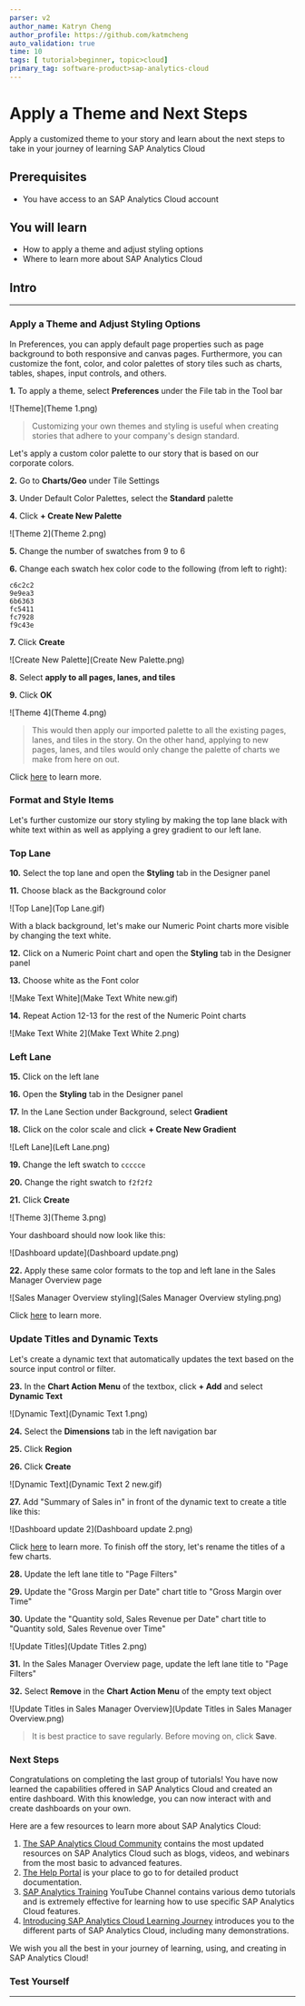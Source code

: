 ```yaml
---
parser: v2
author_name: Katryn Cheng
author_profile: https://github.com/katmcheng
auto_validation: true
time: 10
tags: [ tutorial>beginner, topic>cloud]
primary_tag: software-product>sap-analytics-cloud
---
```


# Apply a Theme and Next Steps
<!-- description --> Apply a customized theme to your story and learn about the next steps to take in your journey of learning SAP Analytics Cloud

## Prerequisites
 - You have access to an SAP Analytics Cloud account

## You will learn
  - How to apply a theme and adjust styling options
  - Where to learn more about SAP Analytics Cloud

## Intro
<!-- Add additional information: Background information, longer prerequisites -->

---

### Apply a Theme and Adjust Styling Options


In Preferences, you can apply default page properties such as page background to both responsive and canvas pages. Furthermore, you can customize the font, color, and color palettes of story tiles such as charts, tables, shapes, input controls, and others.

**1.**	To apply a theme, select **Preferences** under the File tab in the Tool bar

![Theme](Theme 1.png)

> Customizing your own themes and styling is useful when creating stories that adhere to your company's design standard.

Let's apply a custom color palette to our story that is based on our corporate colors.

**2.** Go to **Charts/Geo** under Tile Settings  

**3.** Under Default Color Palettes, select the **Standard** palette  

**4.** Click **+ Create New Palette**  

![Theme 2](Theme 2.png)

**5.** Change the number of swatches from 9 to 6  

**6.** Change each swatch hex color code to the following (from left to right):

    c6c2c2
    9e9ea3
    6b6363
    fc5411
    fc7928
    f9c43e

**7.** Click **Create**

![Create New Palette](Create New Palette.png)

**8.** Select **apply to all pages, lanes, and tiles**  

**9.** Click **OK**

![Theme 4](Theme 4.png)

> This would then apply our imported palette to all the existing pages, lanes, and tiles in the story. On the other hand, applying to new pages, lanes, and tiles would only change the palette of charts we make from here on out.

Click [here](https://help.sap.com/viewer/00f68c2e08b941f081002fd3691d86a7/release/en-US/d1ab3f5e52284e149da16a0aff691fbc.html) to learn more.



### Format and Style Items


Let's further customize our story styling by making the top lane black with white text within as well as applying a grey gradient to our left lane.

### Top Lane
**10.** Select the top lane and open the **Styling** tab in the Designer panel  

**11.**	Choose black as the Background color

![Top Lane](Top Lane.gif)

With a black background, let's make our Numeric Point charts more visible by changing the text white.  

**12.**	Click on a Numeric Point chart and open the **Styling** tab in the Designer panel  

**13.**	Choose white as the Font color

![Make Text White](Make Text White new.gif)

**14.**	Repeat Action 12-13 for the rest of the Numeric Point charts

![Make Text White 2](Make Text White 2.png)

### Left Lane

**15.**	Click on the left lane  

**16.**	Open the **Styling** tab in the Designer panel  

**17.**	In the Lane Section under Background, select **Gradient**  

**18.**	Click on the color scale and click **+ Create New Gradient**

![Left Lane](Left Lane.png)

**19.**	Change the left swatch to `ccccce`  

**20.**	Change the right swatch to `f2f2f2`  

**21.**	Click **Create**

![Theme 3](Theme 3.png)

Your dashboard should now look like this:

![Dashboard update](Dashboard update.png)

**22.** Apply these same color formats to the top and left lane in the Sales Manager Overview page

![Sales Manager Overview styling](Sales Manager Overview styling.png)

Click [here](https://help.sap.com/viewer/00f68c2e08b941f081002fd3691d86a7/release/en-US/a17d1b4103fb45d79199710310afb65a.html) to learn more.



### Update Titles and Dynamic Texts


Let's create a dynamic text that automatically updates the text based on the source input control or filter.

**23.**	In the **Chart Action Menu** of the textbox, click **+ Add** and select **Dynamic Text**

![Dynamic Text](Dynamic Text 1.png)

**24.**	Select the **Dimensions** tab in the left navigation bar  

**25.**	Click **Region**  

**26.**	Click **Create**

![Dynamic Text](Dynamic Text 2 new.gif)

**27.**	Add "Summary of Sales in" in front of the dynamic text to create a title like this:

![Dashboard update 2](Dashboard update 2.png)

Click [here](https://help.sap.com/viewer/00f68c2e08b941f081002fd3691d86a7/release/en-US/0b34d65766584dd28281a169bea8b4ee.html) to learn more. To finish off the story, let's rename the titles of a few charts.

**28.**	Update the left lane title to "Page Filters"  

**29.**	Update the "Gross Margin per Date" chart title to "Gross Margin over Time"  

**30.**	Update the "Quantity sold, Sales Revenue per Date" chart title to "Quantity sold, Sales Revenue over Time"

![Update Titles](Update Titles 2.png)

**31.**	In the Sales Manager Overview page, update the left lane title to "Page Filters"  

**32.**	Select **Remove** in the **Chart Action Menu** of the empty text object

![Update Titles in Sales Manager Overview](Update Titles in Sales Manager Overview.png)

> It is best practice to save regularly. Before moving on, click **Save**.


### Next Steps


Congratulations on completing the last group of tutorials! You have now learned the capabilities offered in SAP Analytics Cloud and created an entire dashboard. With this knowledge, you can now interact with and create dashboards on your own.

Here are a few resources to learn more about SAP Analytics Cloud:

1. [The SAP Analytics Cloud Community](https://community.sap.com/topics/cloud-analytics) contains the most updated resources on SAP Analytics Cloud such as blogs, videos, and webinars from the most basic to advanced features.
2. [The Help Portal](https://help.sap.com/viewer/00f68c2e08b941f081002fd3691d86a7/release/en-US/0b34d65766584dd28281a169bea8b4ee.html) is your place to go to for detailed product documentation.
3. [SAP Analytics Training](https://www.youtube.com/channel/UC209-e5iXiztoTL4jSdxn3g) YouTube Channel contains various demo tutorials and is extremely effective for learning how to use specific SAP Analytics Cloud features.
4. [Introducing SAP Analytics Cloud Learning Journey](https://learning.sap.com/learning-journey/introducing-sap-analytics-cloud) introduces you to the different parts of SAP Analytics Cloud, including many demonstrations.

We wish you all the best in your journey of learning, using, and creating in SAP Analytics Cloud!


### Test Yourself



---
